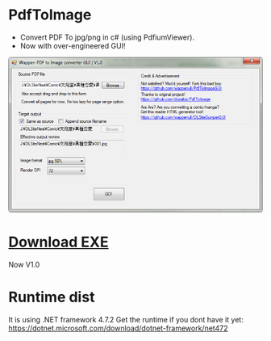 # PdfToImage
* Convert PDF To jpg/png in c# (using PdfiumViewer).
* Now with over-engineered GUI!

![Alt text](./readme_img1.png)

# [Download EXE]()
Now V1.0

# Runtime dist
It is using .NET framework 4.7.2 Get the runtime if you dont have it yet:
https://dotnet.microsoft.com/download/dotnet-framework/net472